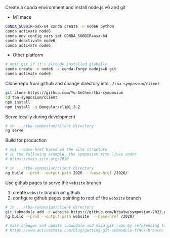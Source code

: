Create a conda environment and install node.js v6 and git
- M1 macs
```bash
CONDA_SUBDIR=osx-64 conda create -n node6 python
conda activate node6
conda env config vars set CONDA_SUBDIR=osx-64
conda deactivate node6
conda activate node6
```

- Other platform
```bash
# omit git if it's already installed globally
conda create -n node6 -c conda-forge nodejs=6 git
conda activate node6
```

Clone repo from github and change directory into `./tba-symposium/client`
```bash
git clone https://github.com/Yu-AnChen/tba-symposium
cd tba-symposium/client
npm install
npm install -g @angular/cli@1.3.2
```

Serve locally during development
```bash
# in .../tba-symposium/client directory
ng serve
```

Build for production
```bash
# set --base-href based on the site structure
# in the following example, the symposium site lives under
# https://main-site.org/2020

# in .../tba-symposium/client directory
ng build --prod --output-path 2020  --base-href /2020/
```

Use github pages to serve the `website` branch

1. create `website` branch on github
2. configure github pages pointing to root of the `website` branch
```bash
# in .../tba-symposium/client directory
git submodule add -b website https://github.com/btbatw/symposium-2022.git website
ng build --prod --output-path website  --base-href /2020/

# make changes and update submodule and main git repo by referencing to
# https://www.activestate.com/blog/getting-git-submodule-track-branch/
```
